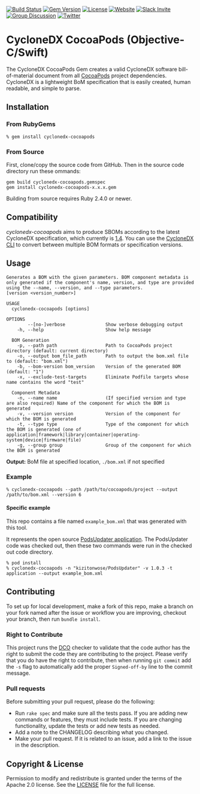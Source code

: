 [![Build Status](https://github.com/CycloneDX/cyclonedx-cocoapods/actions/workflows/ruby.yml/badge.svg)](https://github.com/CycloneDX/cyclonedx-cocoapods/actions/workflows/ruby.yml)
[![Gem Version](https://badge.fury.io/rb/cyclonedx-cocoapods.svg)](https://badge.fury.io/rb/cyclonedx-cocoapods)
[![License](https://img.shields.io/badge/license-Apache%202.0-brightgreen.svg)][License]
[![Website](https://img.shields.io/badge/https://-cyclonedx.org-blue.svg)](https://cyclonedx.org/)
[![Slack Invite](https://img.shields.io/badge/Slack-Join-blue?logo=slack&labelColor=393939)](https://cyclonedx.org/slack/invite)
[![Group Discussion](https://img.shields.io/badge/discussion-groups.io-blue.svg)](https://groups.io/g/CycloneDX)
[![Twitter](https://img.shields.io/twitter/url/http/shields.io.svg?style=social&label=Follow)](https://twitter.com/CycloneDX_Spec)


# CycloneDX CocoaPods (Objective-C/Swift)

The CycloneDX CocoaPods Gem creates a valid CycloneDX software bill-of-material document from all [CocoaPods](https://cocoapods.org/) project dependencies. CycloneDX is a lightweight BoM specification that is easily created, human readable, and simple to parse.

## Installation

### From RubyGems

```shell
% gem install cyclonedx-cocoapods
```

### From Source

First, clone/copy the source code from GitHub.  Then in the source code directory run these ommands:

```shell
gem build cyclonedx-cocoapods.gemspec
gem install cyclonedx-cocoapods-x.x.x.gem
```

Building from source requires Ruby 2.4.0 or newer.

## Compatibility

*cyclonedx-cocoapods* aims to produce SBOMs according to the latest CycloneDX specification, which currently is [1.4](https://cyclonedx.org/docs/1.4/).
You can use the [CycloneDX CLI](https://github.com/CycloneDX/cyclonedx-cli#convert-command) to convert between multiple BOM formats or specification versions.

## Usage
```
Generates a BOM with the given parameters. BOM component metadata is only generated if the component's name, version, and type are provided using the --name, --version, and --type parameters.
[version <version_number>]

USAGE
  cyclonedx-cocoapods [options]

OPTIONS
        --[no-]verbose               Show verbose debugging output
    -h, --help                       Show help message

  BOM Generation
    -p, --path path                  Path to CocoaPods project directory (default: current directory)
    -o, --output bom_file_path       Path to output the bom.xml file to (default: "bom.xml")
    -b, --bom-version bom_version    Version of the generated BOM (default: "1")
    -x, --exclude-test-targets       Eliminate Podfile targets whose name contains the word "test"

  Component Metadata
    -n, --name name                  (If specified version and type are also required) Name of the component for which the BOM is generated
    -v, --version version            Version of the component for which the BOM is generated
    -t, --type type                  Type of the component for which the BOM is generated (one of application|framework|library|container|operating-system|device|firmware|file)
    -g, --group group                Group of the component for which the BOM is generated
```

**Output:** BoM file at specified location, `./bom.xml` if not specified

### Example

```shell
% cyclonedx-cocoapods --path /path/to/cocoapods/project --output /path/to/bom.xml --version 6 
```

#### Specific example

This repo contains a file named `example_bom.xml` that was generated with this tool.

It represents the open source [PodsUpdater application](https://github.com/kizitonwose/PodsUpdater).  The PodsUpdater code was checked out,
then these two commands were run in the checked out code directory.

```shell
% pod install
% cyclonedx-cocoapods -n "kizitonwose/PodsUpdater" -v 1.0.3 -t application --output example_bom.xml
```

## Contributing

To set up for local development, make a fork of this repo, make a branch on your fork named after the issue or workflow you are improving, checkout your branch, then run `bundle install`.

### Right to Contribute

This project runs the [DCO](https://probot.github.io/apps/dco/) checker to validate that the code author has the right to submit the code they are
contributing to the project.  Please verify that you do have the right to contribute, then when running `git commit` add the `-s` flag to
automatically add the proper `Signed-off-by` line to the commit message.

### Pull requests

Before submitting your pull request, please do the following:

- Run `rake spec` and make sure all the tests pass. If you are adding new commands or features, they must include tests. If you are changing functionality, update the tests or add new tests as needed.
- Add a note to the CHANGELOG describing what you changed.
- Make your pull request. If it is related to an issue, add a link to the issue in the description.

## Copyright & License
Permission to modify and redistribute is granted under the terms of the Apache 2.0 license. See the [LICENSE] file for the full license.

[License]: https://github.com/CycloneDX/cyclonedx-cocoapods/blob/master/LICENSE
